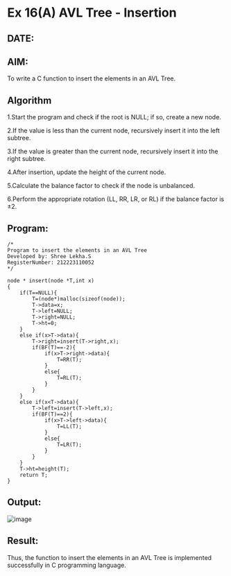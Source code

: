 # Ex 16(A) AVL Tree - Insertion
## DATE:
## AIM:
To write a C function to insert the elements in an AVL Tree.

## Algorithm

1.Start the program and check if the root is NULL; if so, create a new node.

2.If the value is less than the current node, recursively insert it into the left subtree.

3.If the value is greater than the current node, recursively insert it into the right subtree.

4.After insertion, update the height of the current node.

5.Calculate the balance factor to check if the node is unbalanced.

6.Perform the appropriate rotation (LL, RR, LR, or RL) if the balance factor is ±2.  

## Program:
```
/*
Program to insert the elements in an AVL Tree
Developed by: Shree Lekha.S
RegisterNumber: 212223110052
*/

node * insert(node *T,int x)
{
    if(T==NULL){
        T=(node*)malloc(sizeof(node));
        T->data=x;
        T->left=NULL;
        T->right=NULL;
        T->ht=0;
    }
    else if(x>T->data){
        T->right=insert(T->right,x);
        if(BF(T)==-2){
            if(x>T->right->data){
                T=RR(T);
            }
            else{
                T=RL(T);
            }
        }
    }
    else if(x<T->data){
        T->left=insert(T->left,x);
        if(BF(T)==2){
            if(x>T->left->data){
                T=LL(T);
            }
            else{
                T=LR(T);
            }
        }
    }
    T->ht=height(T);
    return T;
}

```

## Output:

![image](https://github.com/user-attachments/assets/e6e6fb72-3ed6-41d5-ad5d-5dceb04a902b)

## Result:
Thus, the function to insert the elements in an AVL Tree is implemented successfully in C programming language.
